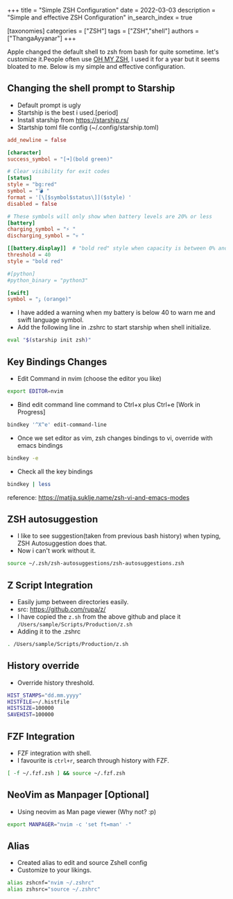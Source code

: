 +++
title = "Simple ZSH Configuration"
date = 2022-03-03
description = "Simple and effective ZSH Configuration"
in_search_index = true

[taxonomies]
categories = ["ZSH"]
tags = ["ZSH","shell"]
authors = ["ThangaAyyanar"]
+++

Apple changed the default shell to zsh from bash for quite sometime. let's
customize it.People often use [OH MY ZSH](https://ohmyz.sh/), I used it for a year but it seems bloated to
me. Below is my simple and effective configuration.

<!-- more -->

## Changing the shell prompt to **Starship**
- Default prompt is ugly
- Startship is the best i used.[period]
- Install starship from https://starship.rs/
- Startship toml file config (~/.config/starship.toml)
```toml
add_newline = false

[character]
success_symbol = "[➜](bold green)"

# Clear visibility for exit codes
[status]
style = "bg:red"
symbol = "💣 "
format = '[\[$symbol$status\]]($style) '
disabled = false

# These symbols will only show when battery levels are 20% or less
[battery]
charging_symbol = "⚡️ "
discharging_symbol = "💀 "

[[battery.display]]  # "bold red" style when capacity is between 0% and 20%
threshold = 40 
style = "bold red"

#[python]
#python_binary = "python3"

[swift]
symbol = "ﯣ (orange)"
```
- I have added a warning when my battery is below 40 to warn me and swift language symbol.
- Add the following line in .zshrc to start starship when shell initialize.
```sh
eval "$(starship init zsh)"
```

## Key Bindings Changes
- Edit Command in nvim (choose the editor you like)
```sh
export EDITOR=nvim
```
- Bind edit command line command to Ctrl+x plus Ctrl+e [Work in Progress]
```sh
bindkey '^X^e' edit-command-line
```
- Once we set editor as vim, zsh changes bindings to vi, override with emacs bindings
```sh
bindkey -e
```
- Check all the key bindings 
```sh
bindkey | less
```
reference: https://matija.suklje.name/zsh-vi-and-emacs-modes

## ZSH autosuggestion
- I like to see suggestion(taken from previous bash history) when typing, ZSH Autosuggestion does that.
- Now i can't work without it.
```sh
source ~/.zsh/zsh-autosuggestions/zsh-autosuggestions.zsh
```

## Z Script Integration
- Easily jump between directories easily.
- src: https://github.com/rupa/z/
- I have copied the `z.sh` from the above github and place it `/Users/sample/Scripts/Production/z.sh`
- Adding it to the .zshrc
```sh
. /Users/sample/Scripts/Production/z.sh
```

## History override
- Override history threshold.
```sh
HIST_STAMPS="dd.mm.yyyy"
HISTFILE=~/.histfile
HISTSIZE=100000
SAVEHIST=100000
```
## FZF Integration
- FZF integration with shell.
- I favourite is `ctrl+r`, search through history with FZF.
```sh
[ -f ~/.fzf.zsh ] && source ~/.fzf.zsh
```

## NeoVim as Manpager [Optional]
- Using neovim as Man page viewer (Why not? :p)
```sh
export MANPAGER="nvim -c 'set ft=man' -"
```

## Alias
- Created alias to edit and source Zshell config
- Customize to your likings.
```sh
alias zshcnf="nvim ~/.zshrc"
alias zshsrc="source ~/.zshrc"
```

